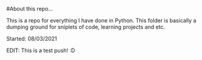 #About this repo...

This is a repo for everything I have done in Python. This folder is basically a dumping ground for sniplets of code, learning projects and etc.

Started: 08/03/2021

EDIT:
This is a test push! :D